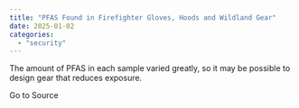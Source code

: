 ```yaml
---
title: "PFAS Found in Firefighter Gloves, Hoods and Wildland Gear"
date: 2025-01-02
categories: 
  - "security"
---
```


The amount of PFAS in each sample varied greatly, so it may be possible to design gear that reduces exposure.

Go to Source

